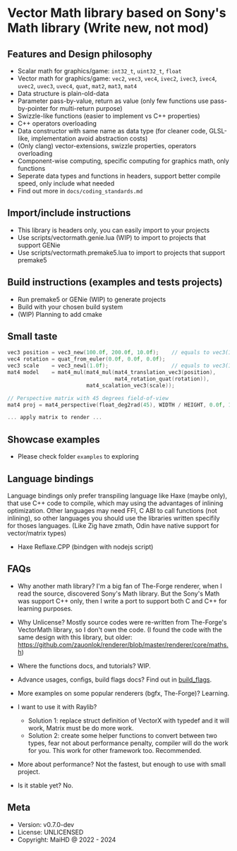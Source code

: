 # Vector Math library based on Sony's Math library (Write new, not mod)


## Features and Design philosophy
- Scalar math for graphics/game: `int32_t`, `uint32_t`, `float`
- Vector math for graphics/game: `vec2`, `vec3`, `vec4`, `ivec2`, `ivec3`, `ivec4`, `uvec2`, `uvec3`, `uvec4`, `quat`, `mat2`, `mat3`, `mat4`
- Data structure is plain-old-data
- Parameter pass-by-value, return as value (only few functions use pass-by-pointer for multi-return purpose)
- Swizzle-like functions (easier to implement vs C++ properties)
- C++ operators overloading
- Data constructor with same name as data type (for cleaner code, GLSL-like, implementation avoid abstraction costs)
- (Only clang) vector-extensions, swizzle properties, operators overloading
- Component-wise computing, specific computing for graphics math, only functions
- Seperate data types and functions in headers, support better compile speed, only include what needed
- Find out more in `docs/coding_standards.md`


## Import/include instructions
- This library is headers only, you can easily import to your projects
- Use scripts/vectormath.genie.lua (WIP) to import to projects that support GENie
- Use scripts/vectormath.premake5.lua to import to projects that support premake5


## Build instructions (examples and tests projects)
- Run premake5 or GENie (WIP) to generate projects
- Build with your chosen build system
- (WIP) Planning to add cmake


## Small taste
```C
vec3 position = vec3_new(100.0f, 200.0f, 10.0f);    // equals to vec3(100.0f, 200.0f, 10.0f)
vec4 rotation = quat_from_euler(0.0f, 0.0f, 0.0f);
vec3 scale    = vec3_new1(1.0f);                    // equals to vec3(1.0f)
mat4 model    = mat4_mul(mat4_mul(mat4_translation_vec3(position),
                                  mat4_rotation_quat(rotation)),
                         mat4_scalation_vec3(scale));

// Perspective matrix with 45 degrees field-of-view
mat4 proj = mat4_perspective(float_deg2rad(45), WIDTH / HEIGHT, 0.0f, 100.0f);

... apply matrix to render ...
```


## Showcase examples
- Please check folder `examples` to exploring


## Language bindings
Language bindings only prefer transpiling language like Haxe (maybe only), that use C++ code to compile, which may using the advantages of inlining optimization. Other languages may need FFI, C ABI to call functions (not inlining),
so other languages you should use the libraries written specifily for thoses languages. (Like Zig have zmath, Odin have native support for vector/matrix types)
- Haxe Reflaxe.CPP (bindgen with nodejs script)


## FAQs
- Why another math library? I'm a big fan of The-Forge renderer, when I read the source, discovered Sony's Math library. But the Sony's Math was support C++ only, then I write a port to support both C and C++ for learning purposes.

- Why Unlicense? Mostly source codes were re-written from The-Forge's VectorMath library, so I don't own the code. (I found the code with the same design with this library, but older: https://github.com/zauonlok/renderer/blob/master/renderer/core/maths.h)
- Where the functions docs, and tutorials? WIP.
- Advance usages, configs, build flags docs? Find out in [build_flags](docs/build_flags.md).
- More examples on some popular renderers (bgfx, The-Forge)? Learning.
- I want to use it with Raylib? 
    - Solution 1: replace struct definition of VectorX with typedef and it will work, Matrix must be do more work.
    - Solution 2: create some helper functions to convert between two types, fear not about performance penalty, compiler will do the work for you. This work for other framework too. Recommended.
- More about performance? Not the fastest, but enough to use with small project.
- Is it stable yet? No.


## Meta
- Version: v0.7.0-dev
- License: UNLICENSED
- Copyright: MaiHD @ 2022 - 2024